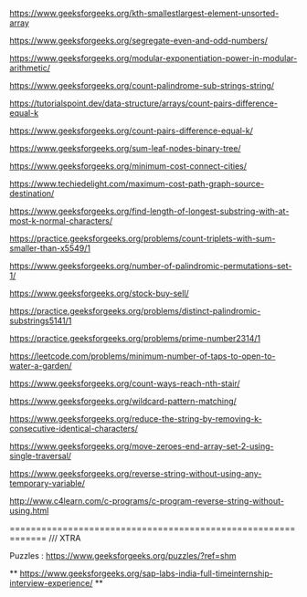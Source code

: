 https://www.geeksforgeeks.org/kth-smallestlargest-element-unsorted-array

https://www.geeksforgeeks.org/segregate-even-and-odd-numbers/

https://www.geeksforgeeks.org/modular-exponentiation-power-in-modular-arithmetic/

https://www.geeksforgeeks.org/count-palindrome-sub-strings-string/

https://tutorialspoint.dev/data-structure/arrays/count-pairs-difference-equal-k

https://www.geeksforgeeks.org/count-pairs-difference-equal-k/

https://www.geeksforgeeks.org/sum-leaf-nodes-binary-tree/

https://www.geeksforgeeks.org/minimum-cost-connect-cities/

https://www.techiedelight.com/maximum-cost-path-graph-source-destination/

https://www.geeksforgeeks.org/find-length-of-longest-substring-with-at-most-k-normal-characters/

https://practice.geeksforgeeks.org/problems/count-triplets-with-sum-smaller-than-x5549/1

https://www.geeksforgeeks.org/number-of-palindromic-permutations-set-1/

https://www.geeksforgeeks.org/stock-buy-sell/

https://practice.geeksforgeeks.org/problems/distinct-palindromic-substrings5141/1

https://practice.geeksforgeeks.org/problems/prime-number2314/1

https://leetcode.com/problems/minimum-number-of-taps-to-open-to-water-a-garden/

https://www.geeksforgeeks.org/count-ways-reach-nth-stair/

https://www.geeksforgeeks.org/wildcard-pattern-matching/

https://www.geeksforgeeks.org/reduce-the-string-by-removing-k-consecutive-identical-characters/

https://www.geeksforgeeks.org/move-zeroes-end-array-set-2-using-single-traversal/

https://www.geeksforgeeks.org/reverse-string-without-using-any-temporary-variable/

http://www.c4learn.com/c-programs/c-program-reverse-string-without-using.html



============================================================= /// XTRA


Puzzles : https://www.geeksforgeeks.org/puzzles/?ref=shm

** https://www.geeksforgeeks.org/sap-labs-india-full-timeinternship-interview-experience/ **
